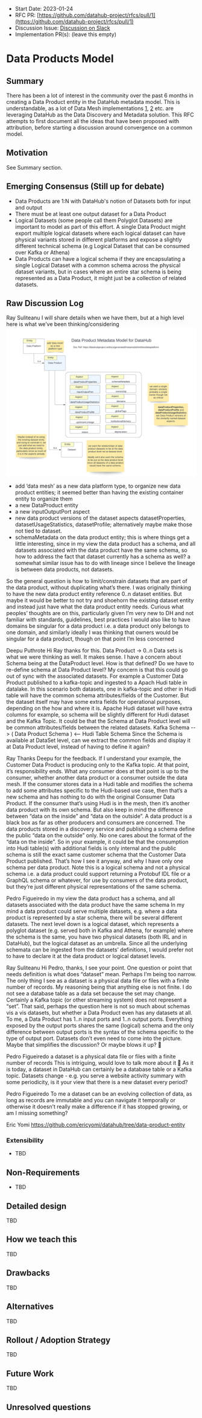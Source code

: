 - Start Date: 2023-01-24
- RFC PR: [https://github.com/datahub-project/rfcs/pull/1](https://github.com/datahub-project/rfcs/pull/1)
- Discussion Issue: [Discussion on Slack](https://datahubspace.slack.com/archives/C03UV8BNXEW/p1673471786747339)
- Implementation PR(s): (leave this empty)

# Data Products Model

## Summary

There has been a lot of interest in the community over the past 6 months in creating a Data Product entity in the DataHub metadata model.
This is understandable, as a lot of Data Mesh implementations [1](https://optum.github.io/blog/2022/03/23/data-mesh-via-datahub/), [2](https://blog.datahubproject.io/enabling-data-discovery-in-a-data-mesh-the-saxo-journey-451b06969c8f) etc. are leveraging DataHub as the Data Discovery and Metadata solution.
This RFC attempts to first document all the ideas that have been proposed with attribution, before starting a discussion around convergence on a common model.

## Motivation

See Summary section.

## Emerging Consensus (Still up for debate)

- Data Products are 1:N with DataHub's notion of Datasets both for input and output
- There must be at least one output dataset for a Data Product
- Logical Datasets (some people call them Polyglot Datasets) are important to model as part of this effort. A single Data Product might export multiple logical datasets where each logical dataset can have physical variants stored in different platforms and expose a slightly different technical schema (e.g Logical Dataset that can be consumed over Kafka or Athena)
- Data Products can have a logical schema if they are encapsulating a single Logical Dataset with a common schema across the physical dataset variants, but in cases where an entire star schema is being represented as a Data Product, it might just be a collection of related datasets.


## Raw Discussion Log

Ray Suliteanu
I will share details when we have them, but at a high level here is what we’ve been thinking/considering
![img](./Jumio-DataProductEntity.png)
- add ‘data mesh’ as a new data platform type, to organize new data product entities; it seemed better than having the existing  container entity to organize them
- a new DataProduct entity
- a new inputOutputPort aspect
- new data product versions of the dataset aspects datasetProperties, datasetUsageStatistics, datasetProfile; alternatively maybe make those not tied to dataset.
- schemaMetadata on the data product entity; this is where things get a little interesting, since in my view the data product has a schema, and all datasets associated with the data product have the same schema, so how to address the fact that dataset currently has a schema as well?
a somewhat similar issue has to do with lineage since I believe the lineage is between data products, not datasets. 

So the general question is how to limit/constrain datasets that are part of the data product, without duplicating what’s there. I was originally thinking to have the new data product entity reference 0..n dataset entities. But maybe it would be better to not try and shoehorn the existing dataset entity and instead just have what the data product entity needs. Curious what peoples’ thoughts are on this, particularly given I’m very new to DH and not familiar with standards, guidelines, best practices
I would also like to have domains be singular for a data product i.e. a data product only belongs to one domain, and similarly ideally I was thinking that owners would be singular for a data product, though on that point I’m less concerned

Deepu Puthrote
Hi Ray thanks for this. Data Product -> 0..n Data sets is what we were thinking as well. It makes sense.
I have a concern about Schema being at the DataProduct level. How is that defined? Do we have to re-define schema at Data Product level? My concern is that this could go out of sync with the associated datasets.
For example a Customer Data Product published to a kafka-topic and ingested to a Apach Hudi table in datalake. In this scenario both datasets, one in kafka-topic and other in Hudi table will have the common schema attributes/fields of the Customer. But the dataset itself may have some extra fields for operational purposes, depending on the how and where it is. Apache Hudi dataset will have extra columns for example, so schema will be slightly different for Hudi dataset and the Kafka Topic.
It could be that the Schema at Data Product level will be common attributes/fields between the related datasets.
Kafka Schema --> ( Data Product Schema ) <-- Hudi Table Schema
Since the Schema is available at DataSet level, can we extract the common fields and display it at Data Product level, instead of having to define it again?

Ray
Thanks Deepu for the feedback. If I understand your example, the Customer Data Product is producing only to the Kafka topic. At that point, it’s responsibility ends. What any consumer does at that point is up to the consumer, whether another data product or a consumer outside the data mesh. If the consumer stores data in a Hudi table and modifies the schema to add some attributes specific to the Hudi-based use case, then that’s a new schema and has nothing to do with the original Consumer Data Product. If the consumer that’s using Hudi is in the mesh, then it’s another data product with its own schema.
But also keep in mind the difference between “data on the inside” and “data on the outside”. A data product is a black box as far as other producers and consumers are concerned. The data products stored in a discovery service and publishing a schema define the public “data on the outside” only. No one cares about the format of the “data on the inside”. So in your example, it could be that the consumption into Hudi table(s) with additional fields is only internal and the public schema is still the exact same customer schema that the Customer Data Product published.
That’s how I see it anyway, and why I have only one schema per data product. Note this is a logical schema and not a physical schema i.e. a data product could support returning a Protobuf IDL file or a GraphQL schema or whatever, for use by consumers of the data product, but they’re just different physical representations of the same schema.


Pedro Figueiredo
in my view the data product has a schema, and all datasets associated with the data product have the same schema
In my mind a data product could serve multiple datasets, e.g. where a data product is represented by a star schema, there will be several different datasets.
The next level down is a logical dataset, which represents a polyglot dataset (e.g. served both in Kafka and Athena, for example) where the schema is the same, you have two physical datasets (both IRL and in DataHub), but the logical dataset as an umbrella.
Since all the underlying schemata can be ingested from the datasets’ definitions, I would prefer not to have to declare it at the data product or logical dataset levels.


Ray Suliteanu
Hi Pedro, thanks, I see your point. One question or point that needs definition is what does “dataset” mean. Perhaps I’m being too narrow. The only thing I see as a dataset is a physical data file or files with a finite number of records. My reasoning being that anything else is not finite. I do not see a database table as a data set because the set may change. Certainly a Kafka topic (or other streaming system) does not represent a “set”.
That said, perhaps the question here is not so much about schemas vis a vis datasets, but whether a Data Product even has any datasets at all. To me, a Data Product has 1..n input ports and 1..n output ports. Everything exposed by the output ports shares the same (logical) schema and the only difference between output ports is the syntax of the schema specific to the type of output port. Datasets don’t even need to come into the picture. Maybe that simplifies the discussion? Or maybe blows it up? :slightly_smiling_face:


Pedro Figueiredo
a dataset is a physical data file or files with a finite number of records
This is intriguing, would love to talk more about it :slightly_smiling_face: As it is today, a dataset in DataHub can certainly be a database table or a Kafka topic. Datasets change - e.g. you serve a website activity summary with some periodicity, is it your view that there is a new dataset every period?


Pedro Figueiredo
To me a dataset can be an evolving collection of data, as long as records are immutable and you can navigate it temporally or otherwise it doesn’t really make a difference if it has stopped growing, or am I missing something?


Eric Yomi
https://github.com/ericyomi/datahub/tree/data-product-entity



### Extensibility

- TBD

## Non-Requirements

- TBD 

## Detailed design

TBD

## How we teach this

TBD

## Drawbacks

TBD

## Alternatives

TBD

## Rollout / Adoption Strategy

TBD

## Future Work

TBD


## Unresolved questions
